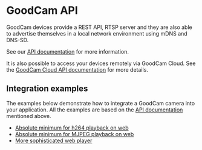 # GoodCam API

GoodCam devices provide a REST API, RTSP server and they are also able to
advertise themselves in a local network environment using mDNS and DNS-SD.

See our [API documentation](https://goodcam.github.io/goodcam-api/) for more
information.

It is also possible to access your devices remotely via GoodCam Cloud. See the
[GoodCam Cloud API documentation](https://goodcam.github.io/goodcam-api/cloud.html)
for more details.

## Integration examples

The examples below demonstrate how to integrate a GoodCam camera into your
application. All the examples are based on the
[API documentation](https://goodcam.github.io/goodcam-api/) mentioned above.

* [Absolute minimum for h264 playback on web](https://github.com/GoodCam/goodcam-api/tree/master/examples/minimal-web-player-h264)
* [Absolute minimum for MJPEG playback on web](https://github.com/GoodCam/goodcam-api/tree/master/examples/minimal-web-player-mjpeg)
* [More sophisticated web player](https://github.com/GoodCam/goodcam-api/tree/master/examples/advanced-web-player)

